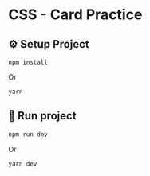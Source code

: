 # CSS - Card Practice

## ⚙️ Setup Project

```shell
npm install
```

Or

```shell
yarn
```

## 🚀 Run project

```shell
npm run dev
```

Or

```shell
yarn dev
```
